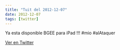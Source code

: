```yaml
---
title: "Tuit del 2012-12-07"
date: 2012-12-07
tags: [twitter]
---
```


Ya esta disponible BGEE para iPad !!! #mio #alAtaquer



[Ver en Twitter](https://twitter.com/i/web/status/276980320396529665)
